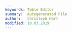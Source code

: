 ```yaml
---
keywords: Table Editor
summary:  Autogenerated File
author:   Christoph Hart
modified: 18.03.2019
---
```

  